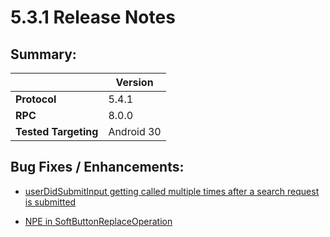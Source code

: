 # 5.3.1 Release Notes

## Summary:
||Version|
|--|--|
| **Protocol** | 5.4.1
| **RPC** | 8.0.0
| **Tested Targeting** | Android 30

## Bug Fixes / Enhancements:

- [userDidSubmitInput getting called multiple times after a search request is submitted](https://github.com/smartdevicelink/sdl_java_suite/issues/1768)

- [NPE in SoftButtonReplaceOperation](https://github.com/smartdevicelink/sdl_java_suite/issues/1767)
